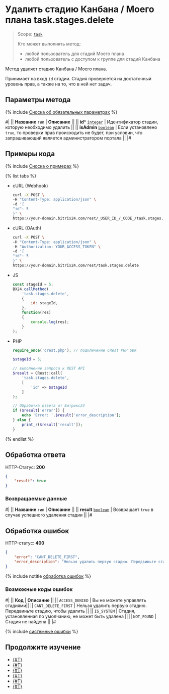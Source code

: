 # Удалить стадию Канбана / Моего плана task.stages.delete

> Scope: [`task`](../../scopes/permissions.md)
>
> Кто может выполнять метод:
> - любой пользователь для стадий Моего плана
> - любой пользователь с доступом к группе для стадий Канбана

Метод удаляет стадию Канбана / Моего плана. 

Принимает на вход `id` стадии. Стадия проверяется на достаточный уровень прав, а также на то, что в ней нет задач.

## Параметры метода

{% include [Сноска об обязательных параметрах](../../../_includes/required.md) %}

#|
|| **Название**
`тип` | **Описание** ||
|| **id***
[`integer`](../../data-types.md) | Идентификатор стадии, которую необходимо удалить ||
|| **isAdmin**
[`boolean`](../../data-types.md) | Если установлено `true`, то проверки прав происходить не будет, при условии, что запрашивающий является администратором портала ||
|#

## Примеры кода

{% include [Сноска о примерах](../../../_includes/examples.md) %}

{% list tabs %}

- cURL (Webhook)

    ```bash
    curl -X POST \
    -H "Content-Type: application/json" \
    -d '{
    "id": 5
    }' \
    https://your-domain.bitrix24.com/rest/_USER_ID_/_CODE_/task.stages.delete
    ```

- cURL (OAuth)

    ```bash
    curl -X POST \
    -H "Content-Type: application/json" \
    -H "Authorization: YOUR_ACCESS_TOKEN" \
    -d '{
    "id": 5
    }' \
    https://your-domain.bitrix24.com/rest/task.stages.delete
    ```
- JS

    ```js
    const stageId = 5;
    BX24.callMethod(
        'task.stages.delete',
        {
            id: stageId,
        },
        function(res)
        {
            console.log(res);
        }
    );
    ```

- PHP

    ```php
    require_once('crest.php'); // подключение CRest PHP SDK

    $stageId = 5;

    // выполнение запроса к REST API
    $result = CRest::call(
        'task.stages.delete',
        [
            'id' => $stageId
        ]
    );

    // Обработка ответа от Битрикс24
    if ($result['error']) {
        echo 'Error: '.$result['error_description'];
    } else {
        print_r($result['result']);
    }
    ```

{% endlist %}

## Обработка ответа

HTTP-Статус: **200**

```json
{
    "result": true
}
```

### Возвращаемые данные

#|
|| **Название**
`тип` | **Описание** ||
|| **result** 
[`boolean`](../../data-types.md) | Возвращает `true` в случае успешного удаления стадии
||
|#

## Обработка ошибок

HTTP-статус: **400**

```json
{
    "error": "CANT_DELETE_FIRST",
    "error_description": "Нельзя удалить первую стадию. Передвиньте стадию, чтобы удалить"
}
```

{% include notitle [обработка ошибок](../../../_includes/error-info.md) %}

### Возможные коды ошибок

#|
|| **Код** | **Описание** ||
|| `ACCESS_DENIED` | Вы не можете управлять стадиями||
|| `CANT_DELETE_FIRST` | Нельзя удалить первую стадию. Передвиньте стадию, чтобы удалить ||
|| `IS_SYSTEM` | Стадия, установленная по умолчанию, не может быть удалена ||
|| `NOT_FOUND` | Стадия не найдена ||
|#

{% include [системные ошибки](../../../_includes/system-errors.md) %}

## Продолжите изучение 

- [{#T}](./index.md)
- [{#T}](./task-stages-add.md)
- [{#T}](./task-stages-update.md)
- [{#T}](./task-stages-get.md)
- [{#T}](./task-stages-can-move-task.md)
- [{#T}](./task-stages-move-task.md)